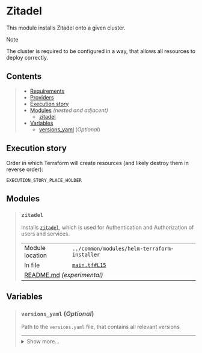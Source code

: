 # Zitadel

This module installs Zitadel onto a given cluster.

> [!NOTE]
> The cluster is required to be configured in a way, that allows all resources to deploy correctly.

## Contents

<blockquote><!-- contents:start -->

- [Requirements](#requirements)
- [Providers](#providers)
- [Execution story](#execution-story)
- [Modules](#modules) _(nested and adjacent)_
  - [zitadel](#zitadel)
- [Variables](#variables)
  - [versions_yaml](#versions_yaml-optional) (*Optional*)
</blockquote><!-- contents:end -->

## Execution story

Order in which Terraform will create resources (and likely destroy them in reverse order):
```
EXECUTION_STORY_PLACE_HOLDER
```

## Modules
  
<blockquote><!-- module:"zitadel":start -->

### `zitadel`

Installs [`zitadel`](https://zitadel.com/), which is used for Authentication and Authorization of users and services.
  <table>
    <tr>
      <td>Module location</td>
      <td><code>../common/modules/helm-terraform-installer</code></td>
    </tr>
    <tr>
      <td>In file</td>
      <td><a href="./main.tf#L15"><code>main.tf#L15</code></a></td>
    </tr>
    <tr>
      <td colspan="2"><a href="../common/modules/helm-terraform-installer/README.md">README.md</a> <em>(experimental)</em></td>
    </tr>
  </table>
</blockquote><!-- module:"zitadel":end -->

## Variables
  
<blockquote><!-- variable:"versions_yaml":start -->

### `versions_yaml` (*Optional*)

Path to the `versions.yaml` file, that contains all relevant versions

<details style="border-top-color: inherit; border-top-width: 0.1em; border-top-style: solid; padding-top: 0.5em; padding-bottom: 0.5em;">
  <summary>Show more...</summary>

  **Type**:
  ```hcl
  string
  ```
  **Default**:
  ```json
  "../../versions.yaml"
  ```
  In file: <a href="./variables.tf#L1"><code>variables.tf#L1</code></a>

</details>
</blockquote><!-- variable:"versions_yaml":end -->